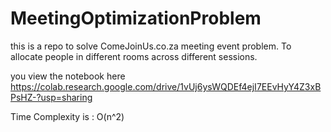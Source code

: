 # MeetingOptimizationProblem
this is a repo to solve ComeJoinUs.co.za meeting event problem. To allocate people in different rooms across different sessions.

you view the notebook here
https://colab.research.google.com/drive/1vUj6ysWQDEf4ejI7EEvHyY4Z3xBPsHZ-?usp=sharing

Time Complexity is : O(n^2)

